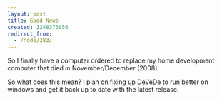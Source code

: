 ```yaml
---
layout: post
title: Good News
created: 1248373056
redirect_from:
  - /node/283/
---
```

So I finally have a computer ordered to replace my home development computer that died in November/December (2008).

So what does this mean?  I plan on fixing up DeVeDe to run better on windows and get it back up to date with the latest release.
